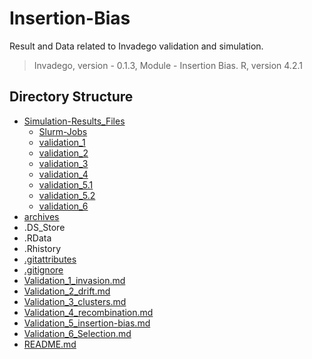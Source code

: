 # Insertion-Bias

Result and Data related to Invadego validation and simulation.

> Invadego, version - 0.1.3,
> Module - Insertion Bias.
> R, version 4.2.1

## Directory Structure

* [Simulation-Results_Files](./Simulation-Results_Files)
    * [Slurm-Jobs](./Simulation-Results_Files/Slurm-Jobs)
    * [validation_1](./Simulation-Results_Files/validation_1)
    * [validation_2](./Simulation-Results_Files/validation_2)
    * [validation_3](./Simulation-Results_Files/validation_3)
    * [validation_4](./Simulation-Results_Files/validation_4)
    * [validation_5.1](./Simulation-Results_Files/validation_5.1)
    * [validation_5.2](./Simulation-Results_Files/validation_5.2)
    * [validation_6](./Simulation-Results_Files/validation_6)
* [archives](./archives)
* .DS_Store
* .RData
* .Rhistory
* [.gitattributes](./.gitattributes)
* [.gitignore](./.gitignore)
* [Validation_1_invasion.md](./Validation_1_invasion.md)
* [Validation_2_drift.md](./Validation_2_drift.md)
* [Validation_3_clusters.md](./Validation_3_clusters.md)
* [Validation_4_recombination.md](./Validation_4_recombination.md)
* [Validation_5_insertion-bias.md](./Validation_5_bias.md)
* [Validation_6_Selection.md](./Validation_6_Selection.md)
* [README.md](./README.md)

